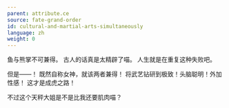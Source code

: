 ```yaml
---
parent: attribute.ce
source: fate-grand-order
id: cultural-and-martial-arts-simultaneously
language: zh
weight: 0
---
```


鱼与熊掌不可兼得。
古人的话真是太精辟了喵。
人生就是在重复这种失败吧。

但是——！
既然自称女神，就该两者兼得！
将武艺钻研到极致！头脑聪明！外加性感！
这才是成虎之路！

不过这个天秤大姐是不是比我还要肌肉喵？
